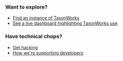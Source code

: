 ### Want to explore?
+ [Find an instance of TaxonWorks](https://docs.taxonworks.org/guide/start-a-project.html#finding-a-collaborating-provider)
+ [See a live dashboard highlighting TaxonWorks use](https://stats.taxonworks.org)

### Have technical chops?
+ [Get hacking](https://github.com/SpeciesFileGroup/taxonworks_doc/blob/master/CONTRIBUTING.md)
+ [How we're supporting developers](https://github.com/SpeciesFileGroup/taxonworks_doc/blob/master/DEVELOPER_SUPPORT.md)
